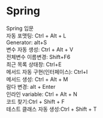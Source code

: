 # Spring
Spring 입문
<br>
자동 포맷팅:  Ctrl + Alt + L<br>
Generator: alt+S<br>
변수 자동 생성: Ctrl + Alt + V<br>
전체변수 이름변경: Shift+F6 <br>
최근 목록 상태창: Ctrl+E<br>
메서드 자동 구현(인터페이스): Ctrl+I <br>
메서드 생성: Ctrl + Alt + M <br>
람다 변경: alt + Enter <br>
인라인 variable: Ctrl + Alt + N <br>
코드 찾기:Ctrl + Shift + F<br>
테스트 클래스 자동 생성:Ctrl + Shift + T<br>
